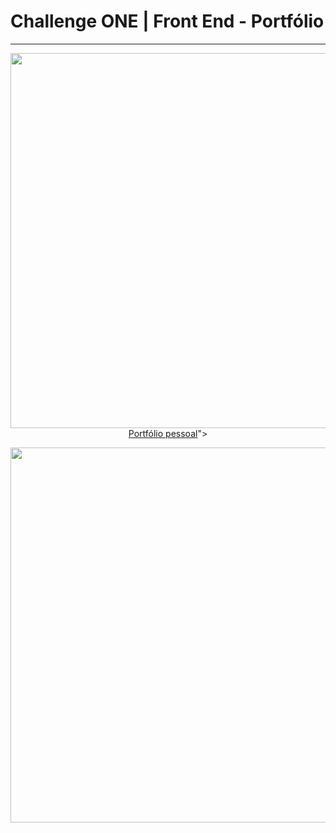 # Challenge ONE | Front End - Portfólio
---

<p align="center" >
     <img width="600" heigth="600" src="<blockquote class="imgur-embed-pub" lang="en" data-id="a/W8XdcS6"  ><a href="//imgur.com/a/W8XdcS6">Portfólio pessoal</a></blockquote><script async src="//s.imgur.com/min/embed.js" charset="utf-8"></script>">
</p>

<p align="center" >
     <img width="600" heigth="600" src="https://user-images.githubusercontent.com/101413385/168888313-d031e9e1-1449-4b73-bd3c-3102223097f3.png">
</p>

